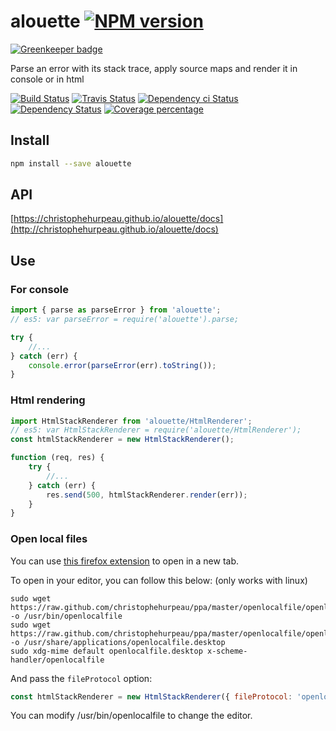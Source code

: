 # alouette [![NPM version][npm-image]][npm-url]

[![Greenkeeper badge](https://badges.greenkeeper.io/christophehurpeau/alouette.svg)](https://greenkeeper.io/)

Parse an error with its stack trace, apply source maps and render it in console or in html

[![Build Status][circleci-status-image]][circleci-status-url]
[![Travis Status][travisci-status-image]][travisci-status-url]
[![Dependency ci Status][dependencyci-image]][dependencyci-url]
[![Dependency Status][daviddm-image]][daviddm-url]
[![Coverage percentage][coverage-image]][coverage-url]

## Install

```sh
npm install --save alouette
```


## API

[https://christophehurpeau.github.io/alouette/docs](http://christophehurpeau.github.io/alouette/docs)


## Use

### For console

```js
import { parse as parseError } from 'alouette';
// es5: var parseError = require('alouette').parse;

try {
    //...
} catch (err) {
    console.error(parseError(err).toString());
}
```

### Html rendering

```js
import HtmlStackRenderer from 'alouette/HtmlRenderer';
// es5: var HtmlStackRenderer = require('alouette/HtmlRenderer');
const htmlStackRenderer = new HtmlStackRenderer();

function (req, res) {
    try {
        //...
    } catch (err) {
        res.send(500, htmlStackRenderer.render(err));
    }
}

```

### Open local files

You can use [this firefox extension](https://addons.mozilla.org/en-US/firefox/addon/locallink/) to open in a new tab.

To open in your editor, you can follow this below: (only works with linux)

```
sudo wget https://raw.github.com/christophehurpeau/ppa/master/openlocalfile/openlocalfile -o /usr/bin/openlocalfile
sudo wget https://raw.github.com/christophehurpeau/ppa/master/openlocalfile/openlocalfile.desktop -o /usr/share/applications/openlocalfile.desktop
sudo xdg-mime default openlocalfile.desktop x-scheme-handler/openlocalfile
```

And pass the `fileProtocol` option:
```js
const htmlStackRenderer = new HtmlStackRenderer({ fileProtocol: 'openlocalfile' });
```

You can modify /usr/bin/openlocalfile to change the editor.

[npm-image]: https://img.shields.io/npm/v/alouette.svg?style=flat-square
[npm-url]: https://npmjs.org/package/alouette
[daviddm-image]: https://david-dm.org/christophehurpeau/alouette.svg?style=flat-square
[daviddm-url]: https://david-dm.org/christophehurpeau/alouette
[dependencyci-image]: https://dependencyci.com/github/christophehurpeau/alouette/badge?style=flat-square
[dependencyci-url]: https://dependencyci.com/github/christophehurpeau/alouette
[circleci-status-image]: https://img.shields.io/circleci/project/christophehurpeau/alouette/master.svg?style=flat-square
[circleci-status-url]: https://circleci.com/gh/christophehurpeau/alouette
[travisci-status-image]: https://img.shields.io/travis/christophehurpeau/alouette/master.svg?style=flat-square
[travisci-status-url]: https://travis-ci.org/christophehurpeau/alouette
[coverage-image]: https://img.shields.io/codecov/c/github/christophehurpeau/alouette/master.svg?style=flat-square
[coverage-url]: https://codecov.io/gh/christophehurpeau/alouette
[docs-coverage-url]: https://christophehurpeau.github.io/alouette/coverage/lcov-report/
